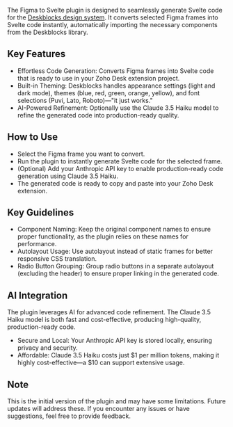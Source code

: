 The Figma to Svelte plugin is designed to seamlessly generate Svelte code for the [Deskblocks design system](https://deskblocks.mohanvadivel.com/). It converts selected Figma frames into Svelte code instantly, automatically importing the necessary components from the Deskblocks library.



## Key Features

- Effortless Code Generation: Converts Figma frames into Svelte code that is ready to use in your Zoho Desk extension project.
- Built-in Theming: Deskblocks handles appearance settings (light and dark mode), themes (blue, red, green, orange, yellow), and font selections (Puvi, Lato, Roboto)—"it just works."
- AI-Powered Refinement: Optionally use the Claude 3.5 Haiku model to refine the generated code into production-ready quality.


## How to Use

- Select the Figma frame you want to convert.
- Run the plugin to instantly generate Svelte code for the selected frame.
- (Optional) Add your Anthropic API key to enable production-ready code generation using Claude 3.5 Haiku.
- The generated code is ready to copy and paste into your Zoho Desk extension.



## Key Guidelines

- Component Naming: Keep the original component names to ensure proper functionality, as the plugin relies on these names for performance.
- Autolayout Usage: Use autolayout instead of static frames for better responsive CSS translation.
- Radio Button Grouping: Group radio buttons in a separate autolayout (excluding the header) to ensure proper linking in the generated code.


## AI Integration

The plugin leverages AI for advanced code refinement. The Claude 3.5 Haiku model is both fast and cost-effective, producing high-quality, production-ready code.

- Secure and Local: Your Anthropic API key is stored locally, ensuring privacy and security.
- Affordable: Claude 3.5 Haiku costs just $1 per million tokens, making it highly cost-effective—a $10 can support extensive usage.


## Note

This is the initial version of the plugin and may have some limitations. Future updates will address these. If you encounter any issues or have suggestions, feel free to provide feedback.